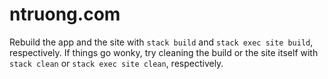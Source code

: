 # ntruong.com

Rebuild the app and the site with `stack build` and `stack exec site build`,
respectively. If things go wonky, try cleaning the build or the site itself with
`stack clean` or `stack exec site clean`, respectively.
